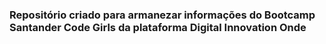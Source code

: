 ### Repositório criado para armanezar informações do Bootcamp Santander Code Girls da plataforma Digital Innovation Onde
